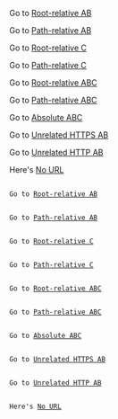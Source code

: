 Go to [Root-relative AB](https://base.url/A/B)

Go to [Path-relative AB](https://base.url/A/B)

Go to [Root-relative C](https://base.url/C)

Go to [Path-relative C](https://base.url/C)

Go to [Root-relative ABC](https://base.url/A/B/C)

Go to [Path-relative ABC](https://base.url/A/B/C)

Go to [Absolute ABC](https://base.url/A/B/C)

Go to [Unrelated HTTPS AB](https://unrelated-https.url/A/B)

Go to [Unrelated HTTP AB](http://unrelated-http.url/A/B)

Here's [No URL]()

<pre><code>
Go to <a href="https://base.url/A/B">Root-relative AB</a>
</code></pre>

<pre><code>
Go to <a href="https://base.url/A/B">Path-relative AB</a>
</code></pre>

<pre><code>
Go to <a href="https://base.url/C">Root-relative C</a>
</code></pre>

<pre><code>
Go to <a href="https://base.url/C">Path-relative C</a>
</code></pre>

<pre><code>
Go to <a href="https://base.url/A/B/C">Root-relative ABC</a>
</code></pre>

<pre><code>
Go to <a href="https://base.url/A/B/C">Path-relative ABC</a>
</code></pre>

<pre><code>
Go to <a href="https://base.url/A/B/C">Absolute ABC</a>
</code></pre>

<pre><code>
Go to <a href="https://unrelated-https.url/A/B">Unrelated HTTPS AB</a>
</code></pre>

<pre><code>
Go to <a href="http://unrelated-http.url/A/B">Unrelated HTTP AB</a>
</code></pre>

<pre><code>
Here's <a href="">No URL</a>
</code></pre>